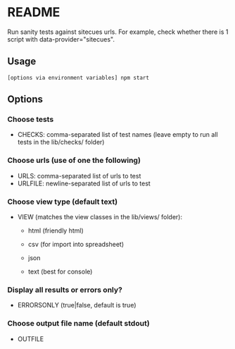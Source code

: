 # README #

Run sanity tests against sitecues urls. For example, check whether there is 1 script with data-provider="sitecues".

## Usage ##
```
[options via environment variables] npm start
```

## Options ##

### Choose tests ###
* CHECKS: comma-separated list of test names (leave empty to run all tests in the lib/checks/ folder)

### Choose urls (use of one the following) ###
* URLS: comma-separated list of urls to test
* URLFILE: newline-separated list of urls to test

### Choose view type (default text) ###
* VIEW (matches the view classes in the lib/views/ folder):

    * html (friendly html)

    * csv (for import into spreadsheet)

    * json

    * text (best for console)

### Display all results or errors only? ###
* ERRORSONLY (true|false, default is true)

### Choose output file name (default stdout) ###
* OUTFILE